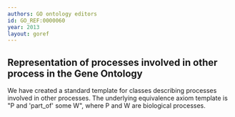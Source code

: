```yaml
--- 
authors: GO ontology editors
id: GO_REF:0000060
year: 2013
layout: goref
---
```


## Representation of processes involved in other process in the Gene Ontology

We have created a standard template for classes describing processes involved in other processes. The underlying equivalence axiom template is "P and 'part_of' some W", where P and W are biological processes.
